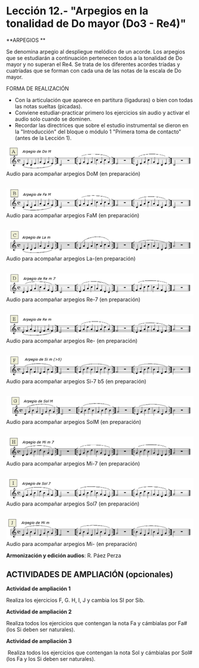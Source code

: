 
# Lección 12.- "Arpegios en la tonalidad de Do mayor (Do3 - Re4)"

**ARPEGIOS **

Se denomina arpegio al despliegue melódico de un acorde. Los arpegios que se estudiarán a continuación pertenecen todos a la tonalidad de Do mayor y no superan el Re4. Se trata de los diferentes acordes tríadas y cuatríadas que se forman con cada una de las notas de la escala de Do mayor. 

FORMA DE REALIZACIÓN
- Con la articulación que aparece en partitura (ligaduras) o bien con todas las notas sueltas (picadas).
- Conviene estudiar-practicar primero los ejercicios sin audio y activar el audio solo cuando se dominen. 
- Recordar las directrices que sobre el estudio instrumental se dieron en la "Introducción" del bloque o módulo 1 "Primera toma de contacto"(antes de la Lección 1).

![](/assets/EjerFla_Arpegio1_DoM.gif)
Audio para acompañar arpegios DoM (en preparación)
<br />
<br />





![](/assets/EjerFla_Arpegio2_FaM.gif)
Audio para acompañar arpegios FaM (en preparación)
<br />
<br />





![](/assets/EjerFla_Arpegio3_Lam.gif)
Audio para acompañar arpegios La-(en preparación)
<br />
<br />


![](/assets/EjerFla_Arpegio4_Re-7.gif)
Audio para acompañar arpegios Re-7 (en preparación)
<br />
<br />


![](/assets/EjerFla_Arpegio5_Re-.gif)
Audio para acompañar arpegios Re- (en preparación)
<br />
<br />


![](/assets/EjerFla_Arpegio6_Si-7b5.gif)
Audio para acompañar arpegios Si-7 b5 (en preparación) 
<br />
<br />


![](/assets/EjerFla_Arpegio7_SolM.gif)
Audio para acompañar arpegios SolM (en preparación) 
<br />
<br />


![](/assets/EjerFla_Arpegio8_Mi-7.gif)
Audio para acompañar arpegios Mi-7 (en preparación)
<br />
<br />


![](/assets/EjerFla_Arpegio9_Sol7.gif)
Audio para acompañar arpegios Sol7 (en preparación)
<br />
<br />


![](/assets/EjerFla_Arpegio10_Mi-.gif)
Audio para acompañar arpegios Mi- (en preparación)

**Armonización y edición audios**: R. Páez Perza
<br />



## ACTIVIDADES DE AMPLIACIÓN (opcionales)

**Actividad de ampliación 1**

Realiza los ejercicios F, G. H, I, J y cambia los SI por Sib. 

**Actividad de ampliación 2**

Realiza todos los ejercicios que contengan la nota Fa y cámbialas por Fa# (los Si deben ser naturales).

**Actividad de ampliación 3**

 Realiza todos los ejercicios que contengan la nota Sol y cámbialas por Sol# (los Fa y los Si deben ser naturales).
